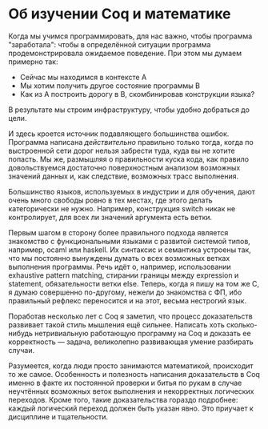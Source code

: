 # Об изучении Coq и математике

Когда мы учимся программировать, для нас важно, чтобы программа "заработала": чтобы в определённой ситуации программа продемонстрировала ожидаемое поведение. При этом мы думаем примерно так:
- Сейчас мы находимся в контексте A
- Мы хотим получить другое состояние программы B
- Как из A построить дорогу в B, скомбинировав конструкции языка?

В результате мы строим инфраструктуру, чтобы удобно добраться до цели.

И здесь кроется источник подавляющего большинства ошибок. Программа написана _действительно_ правильно только тогда, когда по выстроенной сети дорог нельзя забрести туда, куда вы не хотите попасть. Мы же, размышляя о правильности куска кода, как правило довольствуемся достаточно поверхностным анализом возможных значений данных и, как следствие, возможных трасс выполнения.

Большинство языков, используемых в индустрии и для обучения, дают очень много свободы ровно в тех местах, где этого делать категорически не нужно. Например, конструкция switch никак не контролирует, для всех ли значений аргумента есть ветки.

Первым шагом в сторону более правильного подхода является знакомство с функциональными языками с развитой системой типов, например, ocaml или haskell. Их синтаксис и семантика устроены так, что мы постоянно вынуждены думать о всех возможных ветках выполнения программы. Речь идёт о, например, использовании exhaustive pattern matching, стирании границы между expression и statement, обязательности ветки else. Теперь, когда я пишу на том же С, я думаю совершенно по-другому, нежели до знакомства с ФП, ибо правильный рефлекс переносится и на этот, весьма нестрогий язык.

Поработав несколько лет с Coq я заметил, что процесс доказательств развивает такой стиль мышления ещё сильнее. Написать хоть сколько-нибудь нетривиальную работающую программу на Coq и доказать ее корректность — задача, великолепно развивающая умение разбирать случаи.

Разумеется, когда люди просто занимаются математикой, происходит то же самое. Особенность и полезность написания доказательств в Coq именно в факте их постоянной проверки и битья по рукам в случае неучтённых возможных веток выполнения и некорректных логических переходов. Кроме того, такие доказательства гораздо подробнее: каждый логический переход должен быть указан явно. Это приучает к дисциплине и тщательности.

